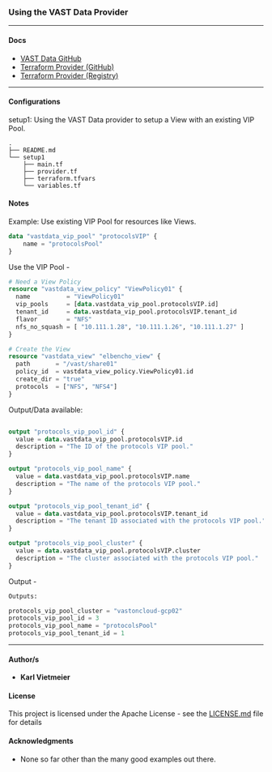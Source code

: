 ### Using the VAST Data Provider

---
#### Docs

* [VAST Data GitHub](https://github.com/vast-data)
* [Terraform Provider (GitHub)](https://github.com/vast-data/terraform-provider-vastdata)
* [Terraform Provider (Registry)](https://registry.terraform.io/providers/vast-data/vastdata/latest/docs)

---

#### Configurations

setup1:  Using the VAST Data provider to setup a View with an existing VIP Pool.

```text
.
├── README.md
└── setup1
    ├── main.tf
    ├── provider.tf
    ├── terraform.tfvars
    └── variables.tf
```

#### Notes

Example: Use existing VIP Pool for resources like Views.

``` terraform
data "vastdata_vip_pool" "protocolsVIP" {
    name = "protocolsPool"
}

```

Use the VIP Pool - 

``` terraform
# Need a View Policy
resource "vastdata_view_policy" "ViewPolicy01" {
  name          = "ViewPolicy01"
  vip_pools     = [data.vastdata_vip_pool.protocolsVIP.id]
  tenant_id     = data.vastdata_vip_pool.protocolsVIP.tenant_id
  flavor        = "NFS"
  nfs_no_squash = [ "10.111.1.28", "10.111.1.26", "10.111.1.27" ]
}

# Create the View
resource "vastdata_view" "elbencho_view" {
  path       = "/vast/share01"
  policy_id  = vastdata_view_policy.ViewPolicy01.id
  create_dir = "true"
  protocols  = ["NFS", "NFS4"]
}

```

Output/Data available:

``` terraform

output "protocols_vip_pool_id" {
  value = data.vastdata_vip_pool.protocolsVIP.id
  description = "The ID of the protocols VIP pool."
}

output "protocols_vip_pool_name" {
  value = data.vastdata_vip_pool.protocolsVIP.name
  description = "The name of the protocols VIP pool."
}

output "protocols_vip_pool_tenant_id" {
  value = data.vastdata_vip_pool.protocolsVIP.tenant_id
  description = "The tenant ID associated with the protocols VIP pool."
}

output "protocols_vip_pool_cluster" {
  value = data.vastdata_vip_pool.protocolsVIP.cluster
  description = "The cluster associated with the protocols VIP pool."
}
```

Output - 
``` terraform
Outputs:

protocols_vip_pool_cluster = "vastoncloud-gcp02"
protocols_vip_pool_id = 3
protocols_vip_pool_name = "protocolsPool"
protocols_vip_pool_tenant_id = 1
```

---

#### Author/s

* **Karl Vietmeier**

#### License

This project is licensed under the Apache License - see the [LICENSE.md](../LICENSE.md) file for details

#### Acknowledgments

* None so far other than the many good examples out there.
